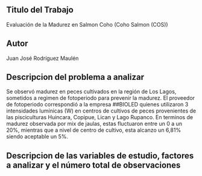 ## Titulo del Trabajo
Evaluación de la Madurez en Salmon Coho (Coho Salmon (COS))

## Autor
Juan José Rodríguez Maulén

## Descripcion del problema a analizar
Se observó madurez en peces cultivados en la región de Los Lagos, sometidos a regimen de fotoperiodo para prevenir la madurez. El proveedor de fotoperiodo correspondió a la empresa ##BIOLED quienes utilizaron 3 intensidades lumínicas (W) en centros de cultivos de peces provenientes de las pisciculturas  Huincara, Copipue, Lican y Lago Rupanco. En terminos de madurez observada por mix de jaulas, estas fluctuaron entre un 0 a un 20%, mientras que a nivel de centro de cultivo, esta alcanzo un 6,81% siendo aceptable un 5%.

## Descripcion de las variables de estudio, factores a analizar y el número total de observaciones

